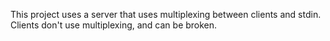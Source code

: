 This project uses a server that uses multiplexing between clients and stdin.
Clients don't use multiplexing, and can be broken.
